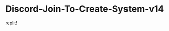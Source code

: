# Discord-Join-To-Create-System-v14


[replit!](https://replit.com/github/ASHgaming80/Discord-Join-To-Create-System-v14/)
